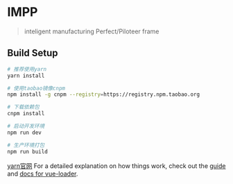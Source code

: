# IMPP

> inteligent manufacturing Perfect/Piloteer frame

## Build Setup

``` bash
# 推荐使用yarn
yarn install

# 使用taobao镜像cnpm
npm install -g cnpm --registry=https://registry.npm.taobao.org

# 下载依赖包
cnpm install

# 启动开发环境
npm run dev

# 生产环境打包
npm run build
```
[yarn官网](https://yarn.bootcss.com/)
For a detailed explanation on how things work, check out the [guide](http://vuejs-templates.github.io/webpack/) and [docs for vue-loader](http://vuejs.github.io/vue-loader).
